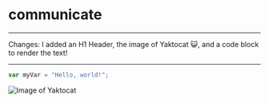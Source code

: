 # communicate #
*** 
Changes: I added an H1 Header, the image of Yaktocat  😺, and a code block to render the text!
***
``` Javascript
var myVar = "Hello, world!";
````
![Image of Yaktocat](https://octodex.github.com/images/yaktocat.png)
